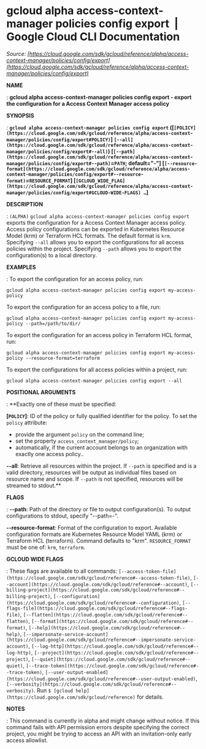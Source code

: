 # gcloud alpha access-context-manager policies config export  |  Google Cloud CLI Documentation

*Source: [https://cloud.google.com/sdk/gcloud/reference/alpha/access-context-manager/policies/config/export](https://cloud.google.com/sdk/gcloud/reference/alpha/access-context-manager/policies/config/export)*

**NAME**

: **gcloud alpha access-context-manager policies config export - export the configuration for a Access Context Manager access policy**

**SYNOPSIS**

: **`gcloud alpha access-context-manager policies config export` ([`[POLICY](https://cloud.google.com/sdk/gcloud/reference/alpha/access-context-manager/policies/config/export#POLICY)`] `[--all](https://cloud.google.com/sdk/gcloud/reference/alpha/access-context-manager/policies/config/export#--all)`) [`[--path](https://cloud.google.com/sdk/gcloud/reference/alpha/access-context-manager/policies/config/export#--path)`=`PATH`; default="-"] [`[--resource-format](https://cloud.google.com/sdk/gcloud/reference/alpha/access-context-manager/policies/config/export#--resource-format)`=`RESOURCE_FORMAT`] [`[GCLOUD_WIDE_FLAG](https://cloud.google.com/sdk/gcloud/reference/alpha/access-context-manager/policies/config/export#GCLOUD-WIDE-FLAGS) …`]**

**DESCRIPTION**

: `(ALPHA)` `gcloud alpha access-context-manager policies config
export` exports the configuration for a Access Context Manager access
policy.
Access policy configurations can be exported in Kubernetes Resource Model (krm)
or Terraform HCL formats. The default format is `krm`.
Specifying `--all` allows you to export the configurations for all
access policies within the project.
Specifying `--path` allows you to export the configuration(s) to a
local directory.

**EXAMPLES**

: To export the configuration for an access policy, run:

```
gcloud alpha access-context-manager policies config export my-access-policy
```

To export the configuration for an access policy to a file, run:

```
gcloud alpha access-context-manager policies config export my-access-policy --path=/path/to/dir/
```

To export the configuration for an access policy in Terraform HCL format, run:

```
gcloud alpha access-context-manager policies config export my-access-policy --resource-format=terraform
```

To export the configurations for all access policies within a project, run:

```
gcloud alpha access-context-manager policies config export --all
```

**POSITIONAL ARGUMENTS**

: **Exactly one of these must be specified:

**[`POLICY`]**:
ID of the policy or fully qualified identifier for the policy.
To set the `policy` attribute:

- provide the argument `policy` on the command line;
- set the property `access_context_manager/policy`;
- automatically, if the current account belongs to an organization with exactly
one access policy..

**--all**:
Retrieve all resources within the project. If `--path` is specified
and is a valid directory, resources will be output as individual files based on
resource name and scope. If `--path` is not specified, resources will
be streamed to stdout.**

**FLAGS**

: **--path**:
Path of the directory or file to output configuration(s). To output
configurations to stdout, specify "--path=-".

**--resource-format**:
Format of the configuration to export. Available configuration formats are
Kubernetes Resource Model YAML (krm) or Terraform HCL (terraform). Command
defaults to "krm". `RESOURCE_FORMAT` must be one of:
`krm`, `terraform`.

**GCLOUD WIDE FLAGS**

: These flags are available to all commands: `[--access-token-file](https://cloud.google.com/sdk/gcloud/reference#--access-token-file)`,
`[--account](https://cloud.google.com/sdk/gcloud/reference#--account)`, `[--billing-project](https://cloud.google.com/sdk/gcloud/reference#--billing-project)`,
`[--configuration](https://cloud.google.com/sdk/gcloud/reference#--configuration)`,
`[--flags-file](https://cloud.google.com/sdk/gcloud/reference#--flags-file)`,
`[--flatten](https://cloud.google.com/sdk/gcloud/reference#--flatten)`, `[--format](https://cloud.google.com/sdk/gcloud/reference#--format)`, `[--help](https://cloud.google.com/sdk/gcloud/reference#--help)`, `[--impersonate-service-account](https://cloud.google.com/sdk/gcloud/reference#--impersonate-service-account)`,
`[--log-http](https://cloud.google.com/sdk/gcloud/reference#--log-http)`,
`[--project](https://cloud.google.com/sdk/gcloud/reference#--project)`, `[--quiet](https://cloud.google.com/sdk/gcloud/reference#--quiet)`, `[--trace-token](https://cloud.google.com/sdk/gcloud/reference#--trace-token)`, `[--user-output-enabled](https://cloud.google.com/sdk/gcloud/reference#--user-output-enabled)`,
`[--verbosity](https://cloud.google.com/sdk/gcloud/reference#--verbosity)`.
Run `$ [gcloud help](https://cloud.google.com/sdk/gcloud/reference)` for details.

**NOTES**

: This command is currently in alpha and might change without notice. If this
command fails with API permission errors despite specifying the correct project,
you might be trying to access an API with an invitation-only early access
allowlist.